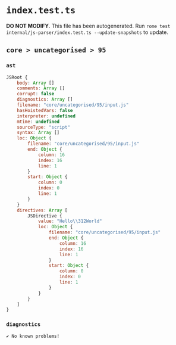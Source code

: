 # `index.test.ts`

**DO NOT MODIFY**. This file has been autogenerated. Run `rome test internal/js-parser/index.test.ts --update-snapshots` to update.

## `core > uncategorised > 95`

### `ast`

```javascript
JSRoot {
	body: Array []
	comments: Array []
	corrupt: false
	diagnostics: Array []
	filename: "core/uncategorised/95/input.js"
	hasHoistedVars: false
	interpreter: undefined
	mtime: undefined
	sourceType: "script"
	syntax: Array []
	loc: Object {
		filename: "core/uncategorised/95/input.js"
		end: Object {
			column: 16
			index: 16
			line: 1
		}
		start: Object {
			column: 0
			index: 0
			line: 1
		}
	}
	directives: Array [
		JSDirective {
			value: "Hello\\312World"
			loc: Object {
				filename: "core/uncategorised/95/input.js"
				end: Object {
					column: 16
					index: 16
					line: 1
				}
				start: Object {
					column: 0
					index: 0
					line: 1
				}
			}
		}
	]
}
```

### `diagnostics`

```
✔ No known problems!

```
